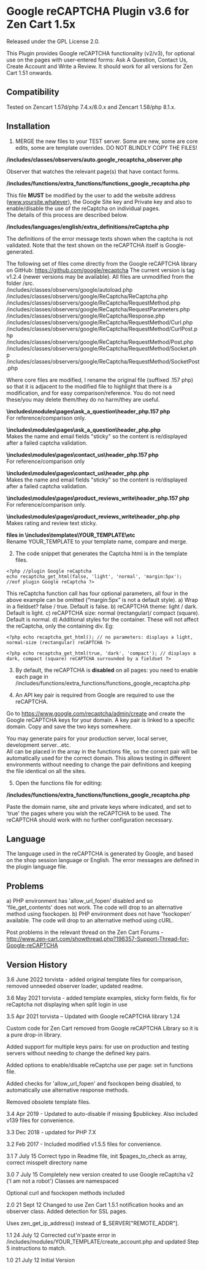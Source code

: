 # Google reCAPTCHA Plugin v3.6 for Zen Cart 1.5x

Released under the GPL License 2.0.

This Plugin provides Google reCAPTCHA functionality (v2/v3), for optional use on the pages with user-entered forms: Ask A Question, Contact Us, Create Account and Write a Review. It should work for all versions for Zen Cart 1.51 onwards.

## Compatibility
Tested on Zencart 1.57d/php 7.4.x/8.0.x and Zencart 1.58/php 8.1.x.

## Installation

1. MERGE the new files to your TEST server. Some are new, some are core edits, some are template overrides. DO NOT BLINDLY COPY THE FILES!

**/includes/classes/observers/auto.google_recaptcha_observer.php**

Observer that watches the relevant page(s) that have contact forms.

**/includes/functions/extra_functions/functions_google_recaptcha.php**

This file **MUST** be modified by the user to add the website address (www.yoursite.whatever),  the Google Site key and Private key and also to enable/disable the use of the reCaptcha on individual pages.  
The details of this process are described below.

**/includes/languages/english/extra_definitions/reCaptcha.php**

The definitions of the error message texts shown when the captcha is not validated. Note that the text shown on the reCAPTCHA itself is Google-generated.

The following set of files come directly from the Google reCAPTCHA library on GitHub: https://github.com/google/recaptcha
The current version is tag v1.2.4 (newer versions may be available).
All files are unmodified from the folder /src.  
/includes/classes/observers/google/autoload.php  
/includes/classes/observers/google/ReCaptcha/ReCaptcha.php  
/includes/classes/observers/google/ReCaptcha/RequestMethod.php  
/includes/classes/observers/google/ReCaptcha/RequestParameters.php  
/includes/classes/observers/google/ReCaptcha/Response.php  
/includes/classes/observers/google/ReCaptcha/RequestMethod/Curl.php  
/includes/classes/observers/google/ReCaptcha/RequestMethod/CurlPost.php    
/includes/classes/observers/google/ReCaptcha/RequestMethod/Post.php  
/includes/classes/observers/google/ReCaptcha/RequestMethod/Socket.php  
/includes/classes/observers/google/ReCaptcha/RequestMethod/SocketPost.php

Where core files are modified, I rename the original file (suffixed .157 php) so that it is adjacent to the modified file to highlight that there is a modification, and for easy comparison/reference.
You do not need these/you may delete them/they do no harm/they are useful.

**\includes\modules\pages\ask_a_question\header_php.157 php**  
For reference/comparison only.

**\includes\modules\pages\ask_a_question\header_php.php**  
Makes the name and email fields "sticky" so the content is re/displayed after a failed captcha validation.

**\includes\modules\pages\contact_us\header_php.157 php**  
For reference/comparison only

**\includes\modules\pages\contact_us\header_php.php**  
Makes the name and email fields "sticky" so the content is re/displayed after a failed captcha validation.

**\includes\modules\pages\product_reviews_write\header_php.157 php**  
For reference/comparison only.

**\includes\modules\pages\product_reviews_write\header_php.php**  
Makes rating and review text sticky.

**files in \includes\templates\YOUR_TEMPLATE\etc**  
Rename YOUR_TEMPLATE to your template name, compare and merge.

2. The code snippet that generates the Captcha html is in the template files.
````
<?php //plugin Google reCaptcha
echo recaptcha_get_html(false, 'light', 'normal', 'margin:5px');
//eof plugin Google reCaptcha ?>
````
This reCaptcha function call has four optional parameters, all four in the above example can be omitted (“margin:5px” is not a default style).
a)	Wrap in a fieldset? false / true. Default is false.
b)	reCAPTCHA theme: light / dark. Default is light.
c)	reCAPTCHA size: normal (rectangular)/ compact (square). Default is normal.
d)	Additional styles for the container. These will not affect the reCaptcha, only the containing div.
Eg:
````
<?php echo recaptcha_get_html(); // no parameters: displays a light, normal-size (rectangular) reCAPTCHA ?>
````
````
<?php echo recaptcha_get_html(true, 'dark', 'compact'); // displays a dark, compact (square) reCAPTCHA surrounded by a fieldset ?>
````

3. By default, the reCAPTCHA is **disabled** on all pages: you need to enable each page in
/includes/functions/extra_functions/functions_google_recaptcha.php


4. An API key pair is required from Google are required to use the reCAPTCHA.

Go to
https://www.google.com/recaptcha/admin/create 
and create the Google reCAPTCHA keys for your domain. A key pair is linked to a specific domain.  Copy and save the two keys somewhere.

You may generate pairs for your production server, local server, development server…etc.  
All can be placed in the array in the functions file, so the correct pair will be automatically used for the correct domain. This allows testing in different environments without needing to change the pair definitions and keeping the file identical on all the sites.

5. Open the functions file for editing: 

**/includes/functions/extra_functions/functions_google_recaptcha.php** 

Paste the domain name, site and private keys where indicated, and set to 'true' the pages where you wish the reCAPTCHA to be used.
 The reCAPTCHA should work with no further configuration necessary.

## Language
The language used in the reCAPTCHA is generated by Google, and based on the shop session language or English.
The error messages are defined in the plugin language file.

## Problems
a)	PHP environment has 'allow_url_fopen' disabled and so 'file_get_contents' does not work. The code will drop to an alternative method using fsockopen.
b)	PHP environment does not have 'fsockopen' available. The code will drop to an alternative method using cURL.

Post problems in the relevant thread on the Zen Cart Forums - http://www.zen-cart.com/showthread.php?198357-Support-Thread-for-Google-reCAPTCHA 

## Version History
3.6 June 2022 torvista - added original template files for comparison, removed unneeded observer loader, updated readme.

3.6 May 2021 torvista - added template examples, sticky form fields, fix for reCaptcha not displaying when split login in use

3.5 Apr 2021 torvista – Updated with Google reCAPTCHA library 1.24

Custom code for Zen Cart removed from Google reCAPTCHA Library so it is a pure drop-in library.

Added support for multiple keys pairs: for use on production and testing servers without needing to change the defined key pairs.

Added options to enable/disable reCaptcha use per page: set in functions file.

Added checks for 'allow_url_fopen' and fsockopen being disabled, to automatically use alternative response methods.

Removed obsolete template files.

3.4 Apr 2019 - Updated to auto-disable if missing $publickey. Also included v139 files for convenience.

3.3 Dec 2018 - updated for PHP 7.X

3.2 Feb 2017 - Included modified v1.5.5 files for convenience.

3.1 7 July 15	Correct typo in Readme file, init $pages_to_check as array, correct misspelt directory name

3.0 7 July 15	Completely new version created to use Google reCaptcha v2 ('I am not a robot')
Classes are namespaced

Optional curl and fsockopen methods included

2.0	21 Sept 12	Changed to use Zen Cart 1.5.1 notification hooks and an observer class. 
Added detection for SSL pages.

Uses zen_get_ip_address() instead of $_SERVER["REMOTE_ADDR"]. 

1.1	24 July 12	Corrected cut'n'paste error in /includes/modules/YOUR_TEMPLATE/create_account.php and updated Step 5 instructions to match.

1.0	21 July 12	Initial Version
